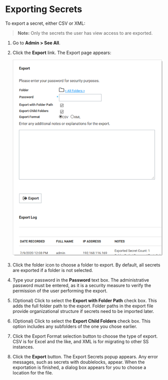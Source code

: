 [title]: # (Exporting Secrets)
[tags]: # (Export secret, migration)
[priority]: # (1000)

# Exporting Secrets

To export a secret, either CSV or XML:

> **Note:** Only the secrets the user has view access to are exported.

1. Go to **Admin \> See All**.

1. Click the **Export** link. The Export page appears:

   ![image-20200916134748114](images/image-20200916134748114.png)

1. Click the folder icon to choose a folder to export. By default, all secrets are exported if a folder is not selected. 

1. Type your password in the **Password** text box. The administrative password must be entered, as it is a security measure to verify the permission of the user performing the export.

1. (Optional) Click to select the **Export with Folder Path** check box. This adds the full folder path to the export. Folder paths in the export file provide organizational structure if secrets need to be imported later.

1. (Optional) Click to select the **Export Child Folders** check box. This option includes any subfolders of the one you chose earlier.

1. Click the Export Format selection button to choose the type of export. CSV is for Excel and the like, and XML is for migrating to other SS instances.

1. Click the **Export** button. The Export Secrets popup appears. Any error messages, such as secrets with doublelocks, appear. When the exportation is finished, a dialog box appears for you to choose a location for the file.